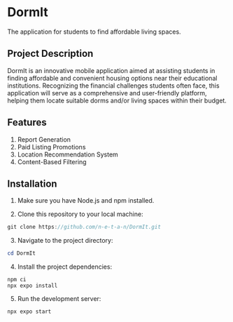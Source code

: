 # DormIt
The application for students to find affordable living spaces.

## Project Description
DormIt is an innovative mobile application aimed at assisting students in finding affordable and convenient housing options near their educational institutions. Recognizing the financial challenges students often face, this application will serve as a comprehensive and user-friendly platform, helping them locate suitable dorms and/or living spaces within their budget.

## Features
1. Report Generation
2. Paid Listing Promotions
3. Location Recommendation System
4. Content-Based Filtering

## Installation
1. Make sure you have Node.js and npm installed.

2. Clone this repository to your local machine:

```c
git clone https://github.com/n-e-t-a-n/DormIt.git
```

3. Navigate to the project directory:

```powershell
cd DormIt
```

4. Install the project dependencies:

```
npm ci
npx expo install
```

5. Run the development server:

``` 
npx expo start
```